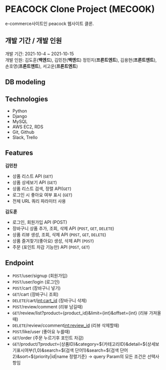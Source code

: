 # PEACOCK Clone Project (MECOOK)
  e-commerce사이트인 peacock 웹사이트 클론.

## 개발 기간 / 개발 인원
  개발 기간: 2021-10-4 ~ 2021-10-15
  <br>
  개발 인원: 김도훈(**백엔드**), 김민찬(**백엔드**)
  정민지(**프론트엔트**), 김용현(**프론트엔트**), 손호영(**프론트엔트**), 서고운(**프론트엔트**)
  
## DB modeling
  
## Technologies
* Python
* Django
* MySQL
* AWS EC2, RDS
* Git, Github
* Slack, Trello

## Features
**김민찬**
* 상품 리스트 API (``GET``)
* 상품 상세보기 API (``GET``)
* 상품 리스트 검색, 정렬 API(``GET``)
* 로그인 시 좋아요 여부 표시 (``GET``)
* 전체 URL 쿼리 파라미터 사용

**김도훈**
* 로그인, 회원가입 API (POST)
* 장바구니 상품 추가, 조회, 삭제 API (``POST``, ``GET``, ``DELETE``)
* 상품 리뷰 생성, 조회, 삭제 API (``POST``, ``GET``, ``DELETE``)
* 상품 즐겨찾기(좋아요) 생성, 삭제 API (``POST``)
* 주문 (포인트 차감 기능만) API (``POST``, ``GET``)

## Endpoint
* ``POST``/user/signup (회원가입)
* ``POST``/user/login (로그인)
* ``POST``/cart (장바구니 넣기)
* ``GET``/cart (장바구니 조회)
* ``DELETE``/cart/<int:cart_id> (장바구니 삭제)
* ``POST``/review/comment (리뷰 남길때)
* ``GET``/review/list?product={product_id}&limit={int}&offset={int} (리뷰 가져올때)
* ``DELETE``/review/ccomment<int:review_id> (리뷰 삭제할때)
* ``POST``/like/user (좋아요 누를때)
* ``GET``/order (주문 누르기후 포인트 차감)
* ``GET``/product/?$product=${상품ID}&category=${카테고리ID}&detail=${상세보기표시여부(1,0}&search=${검색 단어1}&search=${검색 단어2}&sort=${priority|id|name 정렬기준}
  -> query Param의 모든 조건은 선택사항임
